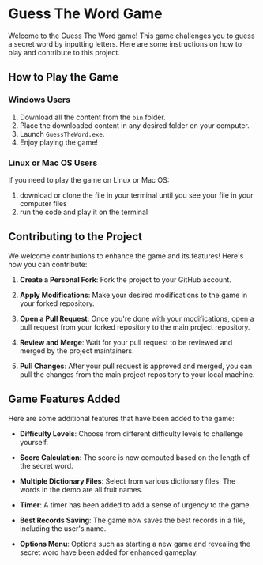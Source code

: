 # Guess The Word Game

Welcome to the Guess The Word game! This game challenges you to guess a secret word by inputting letters. Here are some instructions on how to play and contribute to this project.

## How to Play the Game

### Windows Users

1. Download all the content from the `bin` folder.
2. Place the downloaded content in any desired folder on your computer.
3. Launch `GuessTheWord.exe`.
4. Enjoy playing the game!

### Linux or Mac OS Users

If you need to play the game on Linux or Mac OS:
1. download or clone the file in your terminal until you see your file in your computer files
2. run the code and play it on the terminal

## Contributing to the Project

We welcome contributions to enhance the game and its features! Here's how you can contribute:

1. **Create a Personal Fork**: Fork the project to your GitHub account.

2. **Apply Modifications**: Make your desired modifications to the game in your forked repository.

3. **Open a Pull Request**: Once you're done with your modifications, open a pull request from your forked repository to the main project repository.

4. **Review and Merge**: Wait for your pull request to be reviewed and merged by the project maintainers.

5. **Pull Changes**: After your pull request is approved and merged, you can pull the changes from the main project repository to your local machine.

## Game Features Added

Here are some additional features that have been added to the game:

- **Difficulty Levels**: Choose from different difficulty levels to challenge yourself.
  
- **Score Calculation**: The score is now computed based on the length of the secret word.

- **Multiple Dictionary Files**: Select from various dictionary files. The words in the demo are all fruit names.

- **Timer**: A timer has been added to add a sense of urgency to the game.

- **Best Records Saving**: The game now saves the best records in a file, including the user's name.

- **Options Menu**: Options such as starting a new game and revealing the secret word have been added for enhanced gameplay.
